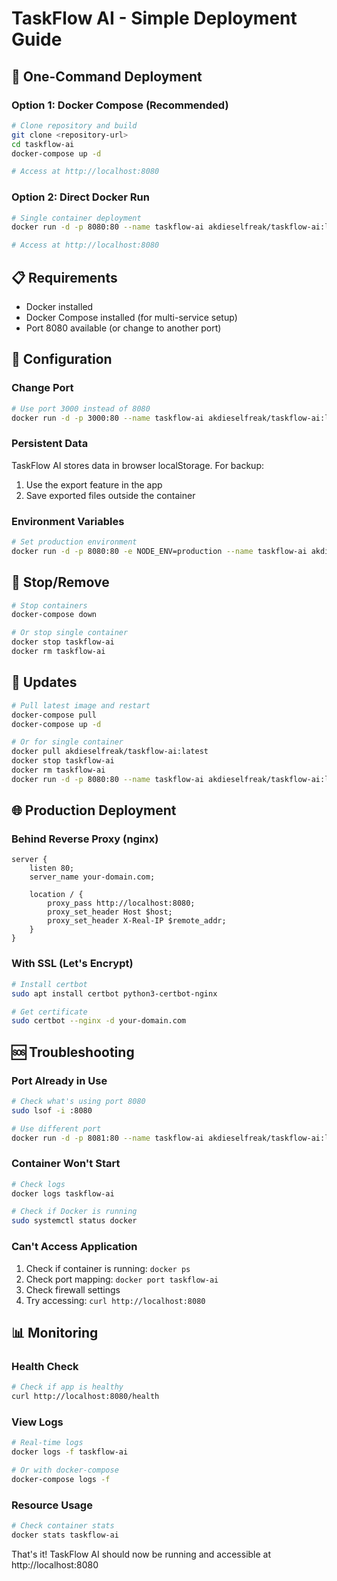 # TaskFlow AI - Simple Deployment Guide

## 🚀 One-Command Deployment

### Option 1: Docker Compose (Recommended)
```bash
# Clone repository and build
git clone <repository-url>
cd taskflow-ai
docker-compose up -d

# Access at http://localhost:8080
```

### Option 2: Direct Docker Run
```bash
# Single container deployment
docker run -d -p 8080:80 --name taskflow-ai akdieselfreak/taskflow-ai:latest

# Access at http://localhost:8080
```

## 📋 Requirements

- Docker installed
- Docker Compose installed (for multi-service setup)
- Port 8080 available (or change to another port)

## 🔧 Configuration

### Change Port
```bash
# Use port 3000 instead of 8080
docker run -d -p 3000:80 --name taskflow-ai akdieselfreak/taskflow-ai:latest
```

### Persistent Data
TaskFlow AI stores data in browser localStorage. For backup:
1. Use the export feature in the app
2. Save exported files outside the container

### Environment Variables
```bash
# Set production environment
docker run -d -p 8080:80 -e NODE_ENV=production --name taskflow-ai akdieselfreak/taskflow-ai:latest
```

## 🛑 Stop/Remove

```bash
# Stop containers
docker-compose down

# Or stop single container
docker stop taskflow-ai
docker rm taskflow-ai
```

## 🔄 Updates

```bash
# Pull latest image and restart
docker-compose pull
docker-compose up -d

# Or for single container
docker pull akdieselfreak/taskflow-ai:latest
docker stop taskflow-ai
docker rm taskflow-ai
docker run -d -p 8080:80 --name taskflow-ai akdieselfreak/taskflow-ai:latest
```

## 🌐 Production Deployment

### Behind Reverse Proxy (nginx)
```nginx
server {
    listen 80;
    server_name your-domain.com;
    
    location / {
        proxy_pass http://localhost:8080;
        proxy_set_header Host $host;
        proxy_set_header X-Real-IP $remote_addr;
    }
}
```

### With SSL (Let's Encrypt)
```bash
# Install certbot
sudo apt install certbot python3-certbot-nginx

# Get certificate
sudo certbot --nginx -d your-domain.com
```

## 🆘 Troubleshooting

### Port Already in Use
```bash
# Check what's using port 8080
sudo lsof -i :8080

# Use different port
docker run -d -p 8081:80 --name taskflow-ai akdieselfreak/taskflow-ai:latest
```

### Container Won't Start
```bash
# Check logs
docker logs taskflow-ai

# Check if Docker is running
sudo systemctl status docker
```

### Can't Access Application
1. Check if container is running: `docker ps`
2. Check port mapping: `docker port taskflow-ai`
3. Check firewall settings
4. Try accessing: `curl http://localhost:8080`

## 📊 Monitoring

### Health Check
```bash
# Check if app is healthy
curl http://localhost:8080/health
```

### View Logs
```bash
# Real-time logs
docker logs -f taskflow-ai

# Or with docker-compose
docker-compose logs -f
```

### Resource Usage
```bash
# Check container stats
docker stats taskflow-ai
```

That's it! TaskFlow AI should now be running and accessible at http://localhost:8080
